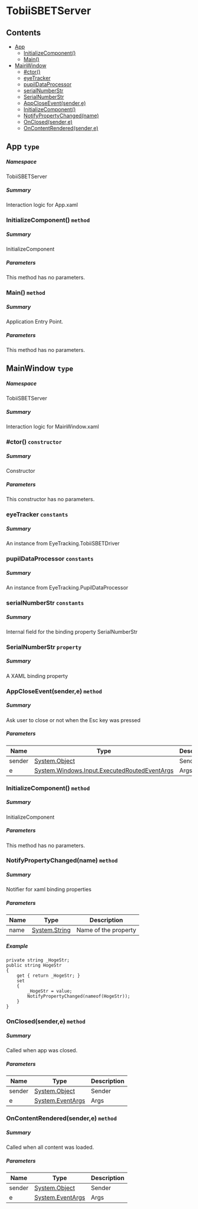 <a name='assembly'></a>
# TobiiSBETServer

## Contents

- [App](#T-TobiiSBETServer-App 'TobiiSBETServer.App')
  - [InitializeComponent()](#M-TobiiSBETServer-App-InitializeComponent 'TobiiSBETServer.App.InitializeComponent')
  - [Main()](#M-TobiiSBETServer-App-Main 'TobiiSBETServer.App.Main')
- [MainWindow](#T-TobiiSBETServer-MainWindow 'TobiiSBETServer.MainWindow')
  - [#ctor()](#M-TobiiSBETServer-MainWindow-#ctor 'TobiiSBETServer.MainWindow.#ctor')
  - [eyeTracker](#F-TobiiSBETServer-MainWindow-eyeTracker 'TobiiSBETServer.MainWindow.eyeTracker')
  - [pupilDataProcessor](#F-TobiiSBETServer-MainWindow-pupilDataProcessor 'TobiiSBETServer.MainWindow.pupilDataProcessor')
  - [serialNumberStr](#F-TobiiSBETServer-MainWindow-serialNumberStr 'TobiiSBETServer.MainWindow.serialNumberStr')
  - [SerialNumberStr](#P-TobiiSBETServer-MainWindow-SerialNumberStr 'TobiiSBETServer.MainWindow.SerialNumberStr')
  - [AppCloseEvent(sender,e)](#M-TobiiSBETServer-MainWindow-AppCloseEvent-System-Object,System-Windows-Input-ExecutedRoutedEventArgs- 'TobiiSBETServer.MainWindow.AppCloseEvent(System.Object,System.Windows.Input.ExecutedRoutedEventArgs)')
  - [InitializeComponent()](#M-TobiiSBETServer-MainWindow-InitializeComponent 'TobiiSBETServer.MainWindow.InitializeComponent')
  - [NotifyPropertyChanged(name)](#M-TobiiSBETServer-MainWindow-NotifyPropertyChanged-System-String- 'TobiiSBETServer.MainWindow.NotifyPropertyChanged(System.String)')
  - [OnClosed(sender,e)](#M-TobiiSBETServer-MainWindow-OnClosed-System-Object,System-EventArgs- 'TobiiSBETServer.MainWindow.OnClosed(System.Object,System.EventArgs)')
  - [OnContentRendered(sender,e)](#M-TobiiSBETServer-MainWindow-OnContentRendered-System-Object,System-EventArgs- 'TobiiSBETServer.MainWindow.OnContentRendered(System.Object,System.EventArgs)')

<a name='T-TobiiSBETServer-App'></a>
## App `type`

##### Namespace

TobiiSBETServer

##### Summary

Interaction logic for App.xaml

<a name='M-TobiiSBETServer-App-InitializeComponent'></a>
### InitializeComponent() `method`

##### Summary

InitializeComponent

##### Parameters

This method has no parameters.

<a name='M-TobiiSBETServer-App-Main'></a>
### Main() `method`

##### Summary

Application Entry Point.

##### Parameters

This method has no parameters.

<a name='T-TobiiSBETServer-MainWindow'></a>
## MainWindow `type`

##### Namespace

TobiiSBETServer

##### Summary

Interaction logic for MainWindow.xaml

<a name='M-TobiiSBETServer-MainWindow-#ctor'></a>
### #ctor() `constructor`

##### Summary

Constructor

##### Parameters

This constructor has no parameters.

<a name='F-TobiiSBETServer-MainWindow-eyeTracker'></a>
### eyeTracker `constants`

##### Summary

An instance from EyeTracking.TobiiSBETDriver

<a name='F-TobiiSBETServer-MainWindow-pupilDataProcessor'></a>
### pupilDataProcessor `constants`

##### Summary

An instance from EyeTracking.PupilDataProcessor

<a name='F-TobiiSBETServer-MainWindow-serialNumberStr'></a>
### serialNumberStr `constants`

##### Summary

Internal field for the binding property SerialNumberStr

<a name='P-TobiiSBETServer-MainWindow-SerialNumberStr'></a>
### SerialNumberStr `property`

##### Summary

A XAML binding property

<a name='M-TobiiSBETServer-MainWindow-AppCloseEvent-System-Object,System-Windows-Input-ExecutedRoutedEventArgs-'></a>
### AppCloseEvent(sender,e) `method`

##### Summary

Ask user to close or not when the Esc key was pressed

##### Parameters

| Name | Type | Description |
| ---- | ---- | ----------- |
| sender | [System.Object](http://msdn.microsoft.com/query/dev14.query?appId=Dev14IDEF1&l=EN-US&k=k:System.Object 'System.Object') | Sender |
| e | [System.Windows.Input.ExecutedRoutedEventArgs](http://msdn.microsoft.com/query/dev14.query?appId=Dev14IDEF1&l=EN-US&k=k:System.Windows.Input.ExecutedRoutedEventArgs 'System.Windows.Input.ExecutedRoutedEventArgs') | Args |

<a name='M-TobiiSBETServer-MainWindow-InitializeComponent'></a>
### InitializeComponent() `method`

##### Summary

InitializeComponent

##### Parameters

This method has no parameters.

<a name='M-TobiiSBETServer-MainWindow-NotifyPropertyChanged-System-String-'></a>
### NotifyPropertyChanged(name) `method`

##### Summary

Notifier for xaml binding properties

##### Parameters

| Name | Type | Description |
| ---- | ---- | ----------- |
| name | [System.String](http://msdn.microsoft.com/query/dev14.query?appId=Dev14IDEF1&l=EN-US&k=k:System.String 'System.String') | Name of the property |

##### Example

```
private string _HogeStr;
public string HogeStr
{
    get { return _HogeStr; }
    set
    {
        _HogeStr = value;
        NotifyPropertyChanged(nameof(HogeStr));
    }
}
```

<a name='M-TobiiSBETServer-MainWindow-OnClosed-System-Object,System-EventArgs-'></a>
### OnClosed(sender,e) `method`

##### Summary

Called when app was closed.

##### Parameters

| Name | Type | Description |
| ---- | ---- | ----------- |
| sender | [System.Object](http://msdn.microsoft.com/query/dev14.query?appId=Dev14IDEF1&l=EN-US&k=k:System.Object 'System.Object') | Sender |
| e | [System.EventArgs](http://msdn.microsoft.com/query/dev14.query?appId=Dev14IDEF1&l=EN-US&k=k:System.EventArgs 'System.EventArgs') | Args |

<a name='M-TobiiSBETServer-MainWindow-OnContentRendered-System-Object,System-EventArgs-'></a>
### OnContentRendered(sender,e) `method`

##### Summary

Called when all content was loaded.

##### Parameters

| Name | Type | Description |
| ---- | ---- | ----------- |
| sender | [System.Object](http://msdn.microsoft.com/query/dev14.query?appId=Dev14IDEF1&l=EN-US&k=k:System.Object 'System.Object') | Sender |
| e | [System.EventArgs](http://msdn.microsoft.com/query/dev14.query?appId=Dev14IDEF1&l=EN-US&k=k:System.EventArgs 'System.EventArgs') | Args |
